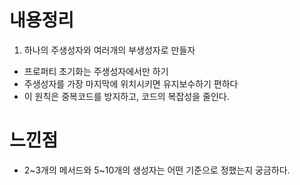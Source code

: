 # 내용정리
1. 하나의 주생성자와 여러개의 부생성자로 만들자
  - 프로퍼티 초기화는 주생성자에서만 하기
  - 주생성자를 가장 마지막에 위치시키면 유지보수하기 편하다
  - 이 원칙은 중복코드를 방지하고, 코드의 복잡성을 줄인다.

# 느낀점
- 2~3개의 메서드와 5~10개의 생성자는 어떤 기준으로 정했는지 궁금하다.
